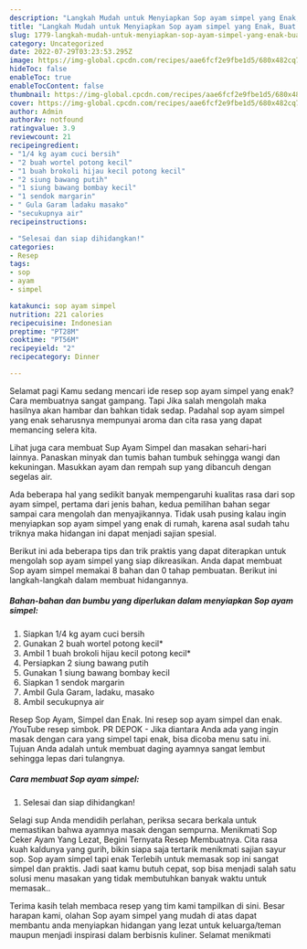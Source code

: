 ```yaml
---
description: "Langkah Mudah untuk Menyiapkan Sop ayam simpel yang Enak, Buat Buka Puasa Lezat Sekali"
title: "Langkah Mudah untuk Menyiapkan Sop ayam simpel yang Enak, Buat Buka Puasa Lezat Sekali"
slug: 1779-langkah-mudah-untuk-menyiapkan-sop-ayam-simpel-yang-enak-buat-buka-puasa-lezat-sekali
category: Uncategorized
date: 2022-07-29T03:23:53.295Z
image: https://img-global.cpcdn.com/recipes/aae6fcf2e9fbe1d5/680x482cq70/sop-ayam-simpel-foto-resep-utama.jpg
hideToc: false
enableToc: true
enableTocContent: false
thumbnail: https://img-global.cpcdn.com/recipes/aae6fcf2e9fbe1d5/680x482cq70/sop-ayam-simpel-foto-resep-utama.jpg
cover: https://img-global.cpcdn.com/recipes/aae6fcf2e9fbe1d5/680x482cq70/sop-ayam-simpel-foto-resep-utama.jpg
author: Admin
authorAv: notfound
ratingvalue: 3.9
reviewcount: 21
recipeingredient:
- "1/4 kg ayam cuci bersih"
- "2 buah wortel potong kecil"
- "1 buah brokoli hijau kecil potong kecil"
- "2 siung bawang putih"
- "1 siung bawang bombay kecil"
- "1 sendok margarin"
- " Gula Garam ladaku masako"
- "secukupnya air"
recipeinstructions:

- "Selesai dan siap dihidangkan!"
categories:
- Resep
tags:
- sop
- ayam
- simpel

katakunci: sop ayam simpel 
nutrition: 221 calories
recipecuisine: Indonesian
preptime: "PT28M"
cooktime: "PT56M"
recipeyield: "2"
recipecategory: Dinner

---
```



Selamat pagi Kamu sedang mencari ide resep sop ayam simpel yang enak? Cara membuatnya sangat gampang. Tapi Jika salah mengolah maka hasilnya akan hambar dan bahkan tidak sedap. Padahal sop ayam simpel yang enak seharusnya mempunyai aroma dan cita rasa yang dapat memancing selera kita.


Lihat juga cara membuat Sup Ayam Simpel dan masakan sehari-hari lainnya. Panaskan minyak dan tumis bahan tumbuk sehingga wangi dan kekuningan. Masukkan ayam dan rempah sup yang dibancuh dengan segelas air.

Ada beberapa hal yang sedikit banyak mempengaruhi kualitas rasa dari sop ayam simpel, pertama dari jenis bahan, kedua pemilihan bahan segar sampai cara mengolah dan menyajikannya. Tidak usah pusing kalau ingin menyiapkan sop ayam simpel yang enak di rumah, karena asal sudah tahu triknya maka hidangan ini dapat menjadi sajian spesial.


Berikut ini ada beberapa tips dan trik praktis yang dapat diterapkan untuk mengolah sop ayam simpel yang siap dikreasikan. Anda dapat membuat Sop ayam simpel memakai 8 bahan dan 0 tahap pembuatan. Berikut ini langkah-langkah dalam membuat hidangannya.

<!--inarticleads1-->

##### Bahan-bahan dan bumbu yang diperlukan dalam menyiapkan Sop ayam simpel:

1. Siapkan 1/4 kg ayam cuci bersih
1. Gunakan 2 buah wortel potong kecil*
1. Ambil 1 buah brokoli hijau kecil potong kecil*
1. Persiapkan 2 siung bawang putih
1. Gunakan 1 siung bawang bombay kecil
1. Siapkan 1 sendok margarin
1. Ambil  Gula Garam, ladaku, masako
1. Ambil secukupnya air


Resep Sop Ayam, Simpel dan Enak. Ini resep sop ayam simpel dan enak. /YouTube resep simbok. PR DEPOK - Jika diantara Anda ada yang ingin masak dengan cara yang simpel tapi enak, bisa dicoba menu satu ini. Tujuan Anda adalah untuk membuat daging ayamnya sangat lembut sehingga lepas dari tulangnya. 

<!--inarticleads2-->

##### Cara membuat Sop ayam simpel:


1. Selesai dan siap dihidangkan!

Selagi sup Anda mendidih perlahan, periksa secara berkala untuk memastikan bahwa ayamnya masak dengan sempurna. Menikmati Sop Ceker Ayam Yang Lezat, Begini Ternyata Resep Membuatnya. Cita rasa kuah kaldunya yang gurih, bikin siapa saja tertarik menikmati sajian sayur sop. Sop ayam simpel tapi enak Terlebih untuk memasak sop ini sangat simpel dan praktis. Jadi saat kamu butuh cepat, sop bisa menjadi salah satu solusi menu masakan yang tidak membutuhkan banyak waktu untuk memasak.. 

Terima kasih telah membaca resep yang tim kami tampilkan di sini. Besar harapan kami, olahan Sop ayam simpel yang mudah di atas dapat membantu anda menyiapkan hidangan yang lezat untuk keluarga/teman maupun menjadi inspirasi dalam berbisnis kuliner. Selamat menikmati
